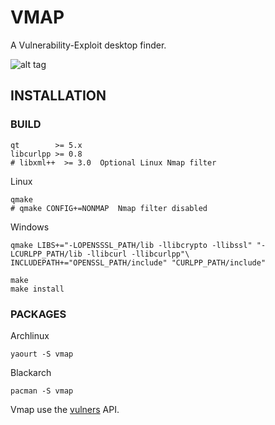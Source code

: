 # VMAP

A Vulnerability-Exploit desktop finder.

![alt tag](https://image.ibb.co/nK2ppv/vmap.png)

## INSTALLATION

### BUILD

```shell
qt        >= 5.x
libcurlpp >= 0.8
# libxml++  >= 3.0  Optional Linux Nmap filter
```
Linux
```shell
qmake
# qmake CONFIG+=NONMAP  Nmap filter disabled
```
Windows 
```shell
qmake LIBS+="-LOPENSSSL_PATH/lib -llibcrypto -llibssl" "-LCURLPP_PATH/lib -llibcurl -llibcurlpp"\
INCLUDEPATH+="OPENSSL_PATH/include" "CURLPP_PATH/include"
```
```shell
make
make install
```
### PACKAGES

Archlinux
```shell
yaourt -S vmap
```
Blackarch
```shell
pacman -S vmap
```

Vmap use the [vulners](https://vulners.com/api/v3/) API.

